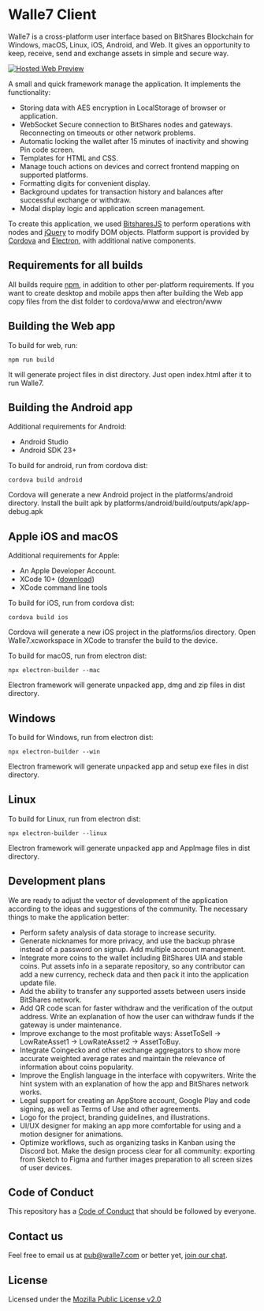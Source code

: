 # Walle7 Client

Walle7 is a cross-platform user interface based on BitShares Blockchain for Windows, macOS, Linux, iOS, Android, and Web. It gives an opportunity to keep, receive, send and exchange assets in simple and secure way.

[![Hosted Web Preview](https://walle7.com/git/0.png)](https://walle7.com/app/ "Hosted Web Preview")

A small and quick framework manage the application. It implements the functionality:

* Storing data with AES encryption in LocalStorage of browser or application.
* WebSocket Secure connection to BitShares nodes and gateways. Reconnecting on timeouts or other network problems.
* Automatic locking the wallet after 15 minutes of inactivity and showing Pin code screen.
* Templates for HTML and CSS.
* Manage touch actions on devices and correct frontend mapping on supported platforms.
* Formatting digits for convenient display.
* Background updates for transaction history and balances after successful exchange or withdraw.
* Modal display logic and application screen management.

To create this application, we used [BitsharesJS](https://github.com/bitshares/bitsharesjs/) to perform operations with nodes and [jQuery](https://github.com/jquery/jquery/) to modify DOM objects. Platform support is provided by [Cordova](https://cordova.apache.org/) and [Electron](https://electronjs.org/), with additional native components. 

## Requirements for all builds

All builds require [npm](https://docs.npmjs.com/cli/install), in addition to other per-platform requirements. If you want to create desktop and mobile apps then after building the Web app copy files from the dist folder to cordova/www and electron/www

## Building the Web app

To build for web, run:

    npm run build

It will generate project files in dist directory. Just open index.html after it to run Walle7.

## Building the Android app

Additional requirements for Android:

* Android Studio
* Android SDK 23+

To build for android, run from cordova dist:

    cordova build android

Cordova will generate a new Android project in the platforms/android directory. Install the built apk by platforms/android/build/outputs/apk/app-debug.apk

## Apple iOS and macOS

Additional requirements for Apple:

* An Apple Developer Account.
* XCode 10+ ([download](https://developer.apple.com/xcode/))
* XCode command line tools

To build for iOS, run from cordova dist:

    cordova build ios

Cordova will generate a new iOS project in the platforms/ios directory. Open Walle7.xcworkspace in XCode to transfer the build to the device.

To build for macOS, run from electron dist:

    npx electron-builder --mac

Electron framework will generate unpacked app, dmg and zip files in dist directory.

## Windows

To build for Windows, run from electron dist:

    npx electron-builder --win

Electron framework will generate unpacked app and setup exe files in dist directory.

## Linux

To build for Linux, run from electron dist:

    npx electron-builder --linux

Electron framework will generate unpacked app and AppImage files in dist directory.

## Development plans
We are ready to adjust the vector of development of the application according to the ideas and suggestions of the community. The necessary things to make the application better:

* Perform safety analysis of data storage to increase security.
* Generate nicknames for more privacy, and use the backup phrase instead of a password on signup. Add multiple account management.
* Integrate more coins to the wallet including BitShares UIA and stable coins. Put assets info in a separate repository, so any contributor can add a new currency, recheck data and then pack it into the application update file.
* Add the ability to transfer any supported assets between users inside BitShares network.
* Add QR code scan for faster withdraw and the verification of the output address. Write an explanation of how the user can withdraw funds if the gateway is under maintenance.
* Improve exchange to the most profitable ways: AssetToSell → LowRateAsset1 → LowRateAsset2 → AssetToBuy.
* Integrate Coingecko and other exchange aggregators to show more accurate weighted average rates and maintain the relevance of information about coins popularity.
* Improve the English language in the interface with copywriters. Write the hint system with an explanation of how the app and BitShares network works.
* Legal support for creating an AppStore account, Google Play and code signing, as well as Terms of Use and other agreements.
* Logo for the project, branding guidelines, and illustrations.
* UI/UX designer for making an app more comfortable for using and a motion designer for animations.
* Optimize workflows, such as organizing tasks in Kanban using the Discord bot. Make the design process clear for all community: exporting from Sketch to Figma and further images preparation to all screen sizes of user devices.


## Code of Conduct
This repository has a [Code of Conduct](CODE_OF_CONDUCT.md) that should be followed by everyone.

## Contact us

Feel free to email us at [pub@walle7.com](mailto:pub@walle7.com) or better yet, [join our chat](https://walle7.com/chat/).

## License

Licensed under the [Mozilla Public License v2.0](LICENSE.md)